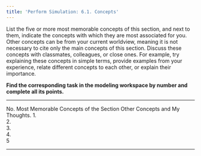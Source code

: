 ```yaml
---
title: 'Perform Simulation: 6.1. Concepts'
---
```


List the five or more most memorable concepts of this section, and next to them, indicate the concepts with which they are most associated for you. Other concepts can be from your current worldview, meaning it is not necessary to cite only the main concepts of this section. Discuss these concepts with classmates, colleagues, or close ones. For example, try explaining these concepts in simple terms, provide examples from your experience, relate different concepts to each other, or explain their importance.

**Find the corresponding task in the modeling workspace by number and complete all its points.**

  ----- ---------------------------------------- -----------------------------
  No.   Most Memorable Concepts of the Section   Other Concepts and My Thoughts.
  1\.                                            
  2\.                                            
  3\.                                            
  4\.                                            
  5                                              
                                                 
  ----- ---------------------------------------- -----------------------------